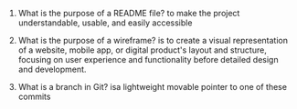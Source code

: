 1. What is the purpose of a README file?
to make the project understandable, usable, and easily accessible

1. What is the purpose of a wireframe?
is to create a visual representation of a website, mobile app, or digital product's layout and structure, focusing on user experience and functionality before detailed design and development.

1. What is a branch in Git?
isa lightweight movable pointer to one of these commits
